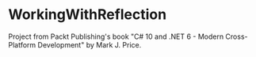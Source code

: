 # WorkingWithReflection

Project from Packt Publishing's book "C# 10 and .NET 6 - Modern Cross-Platform Development" by Mark J. Price.

